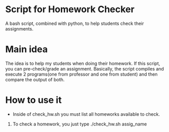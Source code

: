 # Script for Homework Checker
A bash script, combined with python, to help students check their assignments.

# Main idea
The idea is to help my students when doing their homework. If this script, you can pre-check/grade an assignment. Basically, the script compiles and execute 2 programs(one from professor and one from student) and then compare the output of both. 

# How to use it
* Inside of check_hw.sh you must list all homeworks available to check. 

1) To check a homework, you just type ./check_hw.sh assig_name

